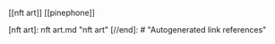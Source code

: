 [[nft art]]
[[pinephone]]

[//begin]: # "Autogenerated link references for markdown compatibility"
[nft art]: nft art.md "nft art"
[//end]: # "Autogenerated link references"


